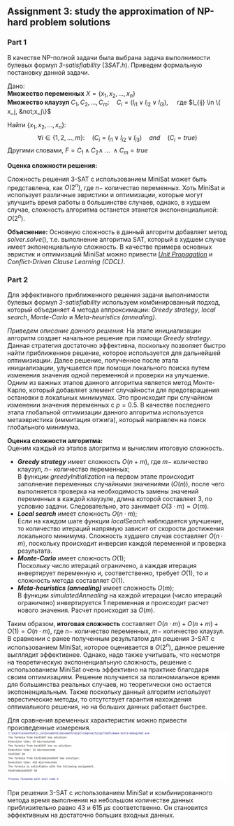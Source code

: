 ## Assignment 3: study the approximation of NP-hard problem solutions
### Part 1

В качестве NP-полной задачи была выбрана задача выполнимости булевых формул _3-satisfiability_
($3SAT.h$). Приведем формальную постановку данной задачи. 

Дано:  
**Множество переменных** $X = \{x_1, x_2, ..., x_n\}$  
**Множество клаузул** $C_1, C_2, ..., C_m : \quad C_i = (l_{i1} \vee l_{i2} \vee l_{i3}), \quad$ 
где $l_{ij} \in \{ x_j, &not;x_j\}$

Найти $\{x_1, x_2, ..., x_n\}:$ 
$$\forall i \in \{1, 2, ..., m\}: \quad (C_i = l_{i1} \vee l_{i2} \vee l_{i3}) \quad and \quad (C_i = true)$$
Другими словами, $F = C_1 \wedge C_2 \wedge \ ... \ \wedge C_m = true$

**Оценка сложности решения:**

Сложность решения 3-SAT с использованием MiniSat может быть представлена, как $O (2^n)$, где $n -$ количество переменных.
Хоть MiniSat и использует различные эвристики и оптимизации, которые могут улучшить время работы в большинстве случаев, 
однако, в худшем случае, сложность алгоритма останется этанется экспоненциальной: $O (2^n)$.

**Объяснение:** Основную сложность в данный алгоритм добавляет метод $solver.solve()$, т.е. выполнение 
алгоритма SAT, который в худшем случае имеет экпоненциальную сложность. В качестве примера основных эвристик и оптимизаций 
MiniSat можно привести [_Unit Propagation_](http://cse.unl.edu/~choueiry/S19-235H/files/SATslides05.pdf) и _Conflict-Driven Clause Learning (CDCL)_.

### Part 2
Для эффективного приближенного решения задачи выполнимости булевых формул _3-satisfiability_ используем комбинированный подход, 
который объединяет 4 метода аппроксимации: _Greedy strategy_, _local search_, _Monte-Carlo_ и _Meta-heuristics (annealing)_.

_Приведем описание данного решения:_ На этапе инициализации алгоритм создает начальное решение при помощи _Greedy strategy_. 
Данная стратегия достаточно эффективна, поскольку позволяет быстро найти приближенное решение, которое используется для 
дальнейшей оптимизиации. Далее решение, полученное после этапа инициализации, улучшается при помощи локального поиска путем 
изменения значения одной переменной и проверки на улучшение. Одним из важных этапов данного алгоритма является метод Монте-Карло,
который добавляет элемент случайности для предотвращения остановки в локальных минимумах. Это происходит при случайном изменении 
значения переменных с $p = 0.5$. В качестве последнего этапа глобальной оптимизации данного алгоритма 
используется метаэвристика (иммитация отжига), который направлен на поиск глобального минимума.

**Оценка сложности алгоритма:**  
Оценим каждый из этапов алогритма и вычислим итоговую сложность.
 - **_Greedy strategy_** имеет сложность $O(n + m)$, где $m -$ количество клаузул, $n -$ количество переменных;  
    В функции _greedyInitialization_ на первом этапе происходит заполнение переменных случайными значениями ($O(n)$), после
    чего выполняется проверка на необходимость замены значений переменных в каждой клаузуле, длина которой составляет 3, 
    по условию задачи. Следовательно, это занимает $O(3 \cdot m) = O(m)$.
 - **_Local search_** имеет сложность $O(n \cdot m)$;  
    Если на каждом шаге функции _localSearch_ наблюдается улучшение, то количество итераций напрямую зависит от скорости 
    достижения локального минимума. Сложность худшего случая составляет $O(n \cdot m)$, поскольку происходит инверсия каждой 
    переменной и проверка результата. 
 - **_Monte-Carlo_** имеет сложность $O(1)$;  
    Поскольку число итераций ограничено, а каждая итерация инвертирует переменную и, соответственно, требует $O(1)$, то и
    сложность метода составляет $O(1)$.
 - **_Meta-heuristics (annealing)_** имеет сложность $O(m)$;  
    В функции _simulatedAnnealing_ на каждой итерации (число итераций ограничено) инвертируется 1 переменная и происходит 
    расчет нового значения. Расчет происходит за $O(m)$.

Таким образом, **итоговая сложность** составляет $O(n \cdot m) + O(n + m) + O(1) = O(n \cdot m)$, где $n -$ количество переменных,
$m -$ количество клаузул. В сравнении с ранее полученным результатом для решения 3-SAT с использованием MiniSat, которое 
оценивается в $O (2^n)$, данное решение выгллядит эффективнее. Однако, надо также учитывать, что несмотря на 
теоретическую экспоненциальную сложность, решение с использованием MiniSat очень эффективно на практике благодаря своим 
оптимизациям. Решение получается за полиномиальное время для большинства реальных случаев, но теоретически оно остается 
экспоненциальным. Также поскольку данный алгоритм использует эврестические методы, то отсутствует гарантия нахождения
оптимального решения, но на больших данных работает быстрее. 

Для сравнения временных характеристик можно привести произведенные измерения.
![Временная оценка выполнения тестов](pictures/pic1.png)

При решении 3-SAT с использованием MiniSat и комбинированного метода время выполнения на небольшом количестве данных приблизительно 
равно $43$ и $615$ $\mu s$ соответственно. Он становится эффективным на достаточно больших входных данных.